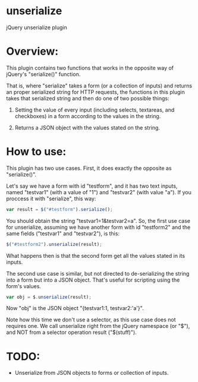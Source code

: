 unserialize
===========

jQuery unserialize plugin



Overview:
========


This plugin contains two functions that works in the opposite way of 
jQuery's "serialize()" function. 

That is, where "serialize" takes a form (or a collection of inputs) and 
returns an proper serialized string for HTTP requests, the functions in
this plugin takes that serialized string and then do one of two possible
things:

1) Setting the value of every input (including selects, textareas, and 
checkboxes) in a form according to the values in the string.

2) Returns a JSON object with the values stated on the string.



How to use:
==========

This plugin has two use cases. First, it does exactly the opposite as 
"serialize()".

Let's say we have a form with id "testform", and it has two text inputs,
named "testvar1" (with a value of "1") and "testvar2" (with value "a").
If you proccess it with "serialize", this way:

```JavaScript
var result = $("#testform").serialize();
```

You should obtain the string "testvar1=1&testvar2=a".
So, the first use case for unserialize, assuming we have another form 
with id "testform2" and the same fields ("testvar1" and "testvar2"), is 
this:

```JavaScript
$("#testform2").unserialize(result);
```

What happens then is that the second form get all the values stated in 
its inputs.



The second use case is similar, but not directed to de-serializing the 
string into a form but into a JSON object. That's useful for scripting 
using the form's values. 

```JavaScript
var obj = $.unserialize(result);
```

Now "obj" is the JSON object "{testvar1:1, testvar2:'a'}".

Note how this time we don't use a selector, as this use case does not 
requires one. We call unserialize right from the jQuery namespace (or 
"$"), and NOT from a selector operation result ("$(stuff)"). 


TODO:
=====

* Unserialize from JSON objects to forms or collection of inputs.





